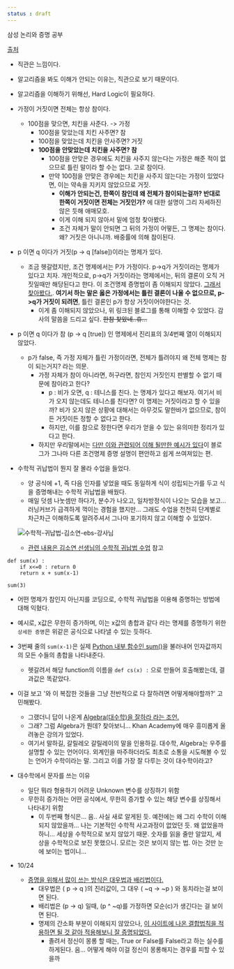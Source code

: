 ```yaml
---
status : draft
---
```


삼성 논리와 증명 공부

[출처](https://swexpertacademy.com/main/learn/course/lectureVideoPlayer.do)

- 직관은 느낌이다.
- 알고리즘을 봐도 이해가 안되는 이유는, 직관으로 보기 때문이다.
- 알고리즘을 이해하기 위해선, Hard Logic이 필요하다.
- 가정이 거짓이면 전체는 항상 참이다.
    - 100점을 맞으면, 치킨을 사준다. -> 가정
      - 100점을 맞았는데 치킨 사주면? 참
      - 100점을 맞았는데 치킨을 안사주면? 거짓
      - **100점을 안맞았는데 치킨을 사주면? 참**
        - 100점을 안맞은 경우에도 치킨을 사주지 않는다는 가정은 해준 적이 없으므로 틀린 말이라 할 수는 없다. 고로 참이다.
        - 만약 100점을 안맞은 경우에는 치킨을 사주지 않는다는 가정이 있었다면, 이는 약속을 지키지 않았으므로 거짓.
          - **이해가 안되는건, 한쪽이 참인데 왜 전체가 참이되는걸까? 반대로 한쪽이 거짓이면 전체는 거짓인가?** 에 대한 설명이 그리 자세하진 않은 듯해 애매모호.
          - 이게 이해 되지 않아서 밑에 엄청 찾아봤다.
          - 조건 자체가 말이 안되면 그 뒤의 가정이 어떻든, 그 명제는 참이다. 왜? 거짓은 아니니까. 배중률에 의해 참이된다.
    

- p 이면 q 이다가 거짓(p -> q [false])이라는 명제가 있다.
  - 조금 헷갈렸지만, 조건 명제에서는 P가 가정이다. p->q가 거짓이라는 명제가 있다고  치자. 개인적으로, p->q가 거짓이라는 명제에서는, 뒤의 결론이 오직 거짓일때만 해당된다고 한다. 이 조건명제 증명법이 좀 이해되지 않았다. [그래서 찾아봤다.](https://mathnmath.tistory.com/68). **여기서 하는 말은 옳은 가정에서는 틀린 결론이 나올 수 없으므로, p->q가 거짓이 되려면**, 틀린 결론인 p가 항상 거짓이어야한다는 것.
    - 이게 좀 이해되지 않았으나, 위 링크된 블로그를 통해 이해할 수 있었다. 감사의 말씀을 드리고 싶다. ~~한참 찾았네..휴...~~

- p 이면 q 이다가 참 (p -> q [true]) 인 명제에서 진리표의 3/4번째 열이 이해되지 않았다.
  - p가 false, 즉 가정 자체가 틀린 가정이라면, 전체가 틀려야지 왜 전체 명제는 참이 되는거지? 라는 의문.
    - 가정 자체가 참이 아니라면, 허구라면, 참인지 거짓인지 판별할 수 없기 때문에 참이라고 한다?
      - p : 비가 오면, q : 테니스를 친다. 는 명제가 있다고 해보자. 여기서 비가 오지 않는데도 테니스를 친다면? 이 명제는 거짓이라고 할 수 있을까? 비가 오지 않은 상황에 대해서는 아무것도 말한바가 없으므로, 참이든 거짓이든 정할 수 없다고 한다.
      - 하지만, 이를 참으로 정한다면 우리가 얻을 수 있는 유의미한 정리가 있다고 한다.
    - 하지만 우리말에서는 [다만 이와 관련되어 이해 될만한 예시가 있다](https://mathnmath.tistory.com/68)이 블로그가 그나마 다른 조건명제 증명 설명이 편안하고 쉽게 쓰여져있는 편.

- 수학적 귀납법이 뭔지 잘 몰라 수업을 들었다.
  - 양 공식에 +1, 즉 다음 인자를 넣었을 때도 동일하게 식이 성립되는가를 두고 식을 증명해내는 수학적 귀납법을 배웠다.
  - 매일 덧셈 나눗셈만 하다가, 분수가 나오고, 일차방정식이 나오는 모습을 보고... 러닝커브가 급격하게 꺽이는 경험을 했지만... 그래도 수업을 천천히 단계별로 차근차근 이해하도록 알려주셔서 그나마 포기하지 않고 이해할 수 있었다.
  
  ![수학적-귀납법-김소연-ebs-강사님](https://user-images.githubusercontent.com/35059428/67183349-2fd10580-f41c-11e9-9793-af0b60670aeb.png)

    - [관련 내용은 김소연 선생님의 수학적 귀납법 수업](https://www.youtube.com/watch?v=HSzmYUNoj7c) 참고

```
def sum(x) :
    if x<=0 : return 0
    return x + sum(x-1)

sum(3)
```
- 어떤 명제가 참인지 아닌지를 코딩으로, 수학적 귀납법을 이용해 증명하는 방법에 대해 익혔다.
- 예시로, x값은 무한히 증가하며, 이는 x값의 총합과 같다 라는 명제를 증명하기 위한 `상세한 증명`은 위같은 공식으로 나타낼 수 있는 듯하다.
- 3번째 줄의 `sum(x-1)`은 실제 [Python 내부 함수인 sum()](https://docs.python.org/ko/3/library/functions.html?highlight=built%20function#sum)을 불러내어 인자값까지의 모든 수들의 총합을 나타내준다.
  - 헷갈려서 해당 function의 이름을 `def cs(x) :` 으로 만들어 호출해봤는데, 결과값은 똑같았다.



- 이걸 보고 '와 이 복잡한 것들을 그냥 전반적으로 다 잘하려면 어떻게해야할까?' 고민해봤다.
  - 그랬더니 답이 나온게 [Algebra(대수학)을 잘하라 라는 조언.](https://www.education.com/magazine/article/10-tips-maximize-performance-math/)
  - 그래? 그럼 Algebra가 뭔데? 찾아보니... Khan Academy에 매우 흥미롭게 올려놓은 강의가 있었다.
  - 여기서 말하길, 갈릴레오 갈릴레이의 말을 인용하길. 대수학, Algebra는 우주를 설명할 수 있는 언어이다. 외계인을 마주하더라도 최초로 소통을 시도해볼 수 있는 언어가 수학이라는 말. 그리고 이를 가장 잘 다루는 것이 대수학이라고?

- 대수학에서 문자를 쓰는 이유
  - 일단 뭐라 형용하기 어려운 Unknown 변수를 상징하기 위함
  - 무한히 증가하는 어떤 공식에서, 무한히 증가할 수 있는 해당 변수를 상징해서 나타내기 위함
    - 이 두번째 형식은... 음.. 사실 새로 알게된 듯. 예전에는 왜 그리 수학이 이해되지 않았을까... 나는 기본적인 수학적 사고과정이 없었던 듯. 왜 없었을까하니... 세상을 수학적으로 보지 않았기 때문. 숫자를 읽을 줄만 알았지, 세상을 수학적으로 보진 못했으니. 모르는 것은 보이지 않는 법. 아는 것만 눈에 보이는 법이니... 

- 10/24
  - [증명을 위해서 많이 쓰는 방식은 대우법과 배리법이다.](http://contents.kocw.or.kr/document/lec/2011/chungbuk/teaching/02_1.pdf)
    - 대우법은 ( p -> q )의 진리값이, 그 대우 ( ~q -> ~p ) 와 동치라는걸 보이면 된다.
    - 배리법은 (p -> q) 일때, (p ^ ~q)를 가정하면 모순(c)가 생긴다는 걸 보이면 된다. 
    - 명제의 간소화 부분이 이해되지 않았으나, [이 사이트에 나온 결합법칙을 적용하면 될 것 같아 적용해보니 잘 증명되었다.](http://contents.kocw.or.kr/document/lec/2011/chungbuk/teaching/02_1.pdf)
      - 졸려서 정신이 몽롱 할 때는, True or False를 False라고 하는 실수를 하게된다. 음... 어떻게 해야 이걸 정신이 몽롱해지는 경우를 피할 수 있을까